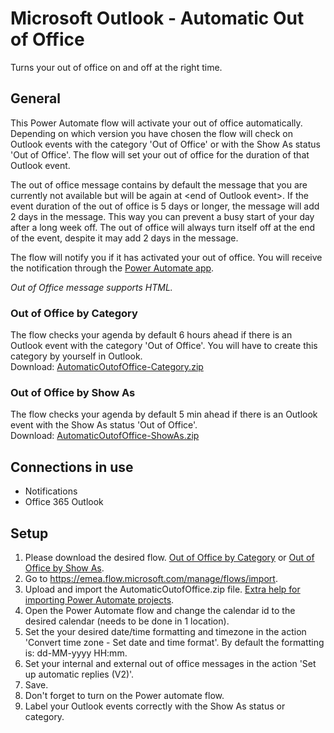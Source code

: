 # Microsoft Outlook - Automatic Out of Office
Turns your out of office on and off at the right time.

## General
This Power Automate flow will activate your out of office automatically.
Depending on which version you have chosen the flow will check on Outlook events with the category 'Out of Office' or with the Show As status 'Out of Office'.
The flow will set your out of office for the duration of that Outlook event.

The out of office message contains by default the message that you are currently not available but will be again at \<end of Outlook event\>.
If the event duration of the out of office is 5 days or longer, the message will add 2 days in the message.
This way you can prevent a busy start of your day after a long week off.
The out of office will always turn itself off at the end of the event, despite it may add 2 days in the message.
  
The flow will notify you if it has activated your out of office. You will receive the notification through the [Power Automate app](https://emea.flow.microsoft.com/en-us/mobile/download/?src=banner).
  
_Out of Office message supports HTML._

### Out of Office by Category
The flow checks your agenda by default 6 hours ahead if there is an Outlook event with the category 'Out of Office'.
You will have to create this category by yourself in Outlook.
<br/>Download: [AutomaticOutofOffice-Category.zip](/../../raw/main/AutomaticOutofOffice-Category.zip)

### Out of Office by Show As
The flow checks your agenda by default 5 min ahead if there is an Outlook event with the Show As status 'Out of Office'.
<br/>Download: [AutomaticOutofOffice-ShowAs.zip](/../../raw/main/AutomaticOutofOffice-ShowAs.zip)

## Connections in use
* Notifications
* Office 365 Outlook

## Setup
1. Please download the desired flow. [Out of Office by Category](/../../#out-of-office-by-category) or [Out of Office by Show As](/../../#out-of-office-by-show-as).
2. Go to https://emea.flow.microsoft.com/manage/flows/import.
3. Upload and import the AutomaticOutofOffice.zip file. [Extra help for importing Power Automate projects](/../../../MrAutomate33/blob/main/files/CreateConnectionsInImport.md).
4. Open the Power Automate flow and change the calendar id to the desired calendar (needs to be done in 1 location).
5. Set the your desired date/time formatting and timezone in the action 'Convert time zone - Set date and time format'. By default the formatting is: dd-MM-yyyy HH:mm.
6. Set your internal and external out of office messages in the action 'Set up automatic replies (V2)'.
7. Save.
8. Don't forget to turn on the Power automate flow.
9. Label your Outlook events correctly with the Show As status or category.
